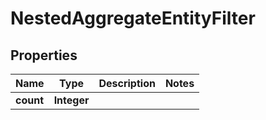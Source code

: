 

# NestedAggregateEntityFilter


## Properties

Name | Type | Description | Notes
------------ | ------------- | ------------- | -------------
**count** | **Integer** |  | 



